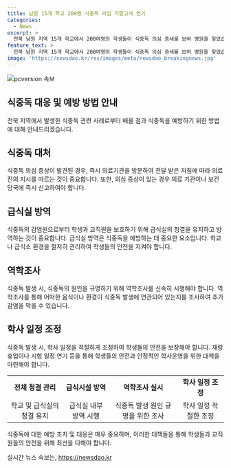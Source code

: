 ```yaml
---
title: 남원 15개 학교 200명 식중독 의심 기말고사 연기
categories:
  - News
excerpt: >
  전북 남원 지역 15개 학교에서 200여명의 학생들이 식중독 의심 증세를 보여 병원을 찾았습니다. 학교는 재량휴업 및 기말고사 연기 조치를 취하고, 보건당국은 역학조사를 진행하며 급식실 방역도 이뤄졌습니다. 학부모는 학교에서 구토와 몸살 등의 증세를 보인 학생들을 걱정하고 있습니다. 이에 따라 학교들은 학사 일정을 조정하고, 남원의료원에서는 의심 환자들이 몰려 대응체계가 가동되었습니다. 전북교육청은 15개 학교에서 210여명이 치료를 받았다고 파악하고 있으며, 급식실을 폐쇄하고 역학조사를 진행 중입니다.
feature_text: >
  전북 남원 지역 15개 학교에서 200여명의 학생들이 식중독 의심 증세를 보여 병원을 찾았습니다. 학교는 재량휴업 및 기말고사 연기 조치를 취하고, 보건당국은 역학조사를 진행하며 급식실 방역도 이뤄졌습니다. 학부모는 학교에서 구토와 몸살 등의 증세를 보인 학생들을 걱정하고 있습니다. 이에 따라 학교들은 학사 일정을 조정하고, 남원의료원에서는 의심 환자들이 몰려 대응체계가 가동되었습니다. 전북교육청은 15개 학교에서 210여명이 치료를 받았다고 파악하고 있으며, 급식실을 폐쇄하고 역학조사를 진행 중입니다.
image: 'https://newsdao.kr/res/images/meta/newsdao_breakingnews.jpg'
---
```


<p><img src="https://newsdao.kr/res/images/meta/newsdao_breakingnews.jpg" alt="pcversion 속보" /></p>

<h2 data-ke-size="size26">식중독 대응 및 예방 방법 안내</h2>

<p>전북 지역에서 발생한 식중독 관련 사례로부터 배울 점과 식중독을 예방하기 위한 방법에 대해 안내드리겠습니다.</p>

<h2 data-ke-size="size24">식중독 대처</h2>

<p data-ke-size="size16">식중독 의심 증상이 발견된 경우, 즉시 의료기관을 방문하여 전달 받은 지침에 따라 의료진의 지시를 따르는 것이 중요합니다. 또한, 의심 증상이 있는 경우 의료 기관이나 보건 당국에 즉시 신고하여야 합니다.</p>

<h2 data-ke-size="size24">급식실 방역</h2>

<p data-ke-size="size16">식중독의 감염원으로부터 학생과 교직원을 보호하기 위해 급식실의 청결을 유지하고 방역하는 것이 중요합니다. 급식실 방역은 식중독을 예방하는 데 중요한 요소입니다. 학교나 급식소 환경을 철저히 관리하여 학생들의 안전을 지켜야 합니다.</p>

<h2 data-ke-size="size24">역학조사</h2>

<p data-ke-size="size16">식중독 발생 시, 식중독의 원인을 규명하기 위해 역학조사를 신속히 시행해야 합니다. 역학조사를 통해 어떠한 음식이나 환경이 식중독 발생에 연관되어 있는지를 조사하여 추가 감염을 막을 수 있습니다.</p>

<h2 data-ke-size="size24">학사 일정 조정</h2>

<p data-ke-size="size16">식중독 발생 시, 학사 일정을 적절하게 조정하여 학생들의 안전을 보장해야 합니다. 재량휴업이나 시험 일정 연기 등을 통해 학생들의 안전과 안정적인 학사운영을 위한 대책을 마련해야 합니다.</p>

<table>
  <tr>
    <td style="text-align: center; height: 17px;"><b>전체 청결 관리</b></td>
    <td style="text-align: center; height: 17px;"><b>급식시설 방역</b></td>
    <td style="text-align: center; height: 17px;"><b>역학조사 실시</b></td>
    <td style="text-align: center; height: 17px;"><b>학사 일정 조정</b></td>
  </tr>
  <tr>
    <td style="text-align: center; height: 17px;">학교 및 급식실의 청결 유지</td>
    <td style="text-align: center; height: 17px;">급식실 내부 방역 시행</td>
    <td style="text-align: center; height: 17px;">식중독 발생 원인 규명을 위한 조사</td>
    <td style="text-align: center; height: 17px;">학사 일정 적절한 조정</td>
  </tr>
</table>

<p data-ke-size="size16">식중독에 대한 예방 조치 및 대응은 매우 중요하며, 이러한 대책들을 통해 학생들과 교직원들의 안전을 위해 최선을 다해야 합니다.</p>
실시간 뉴스 속보는, <a href="https://newsdao.kr" rel="dofollow">https://newsdao.kr</a>


